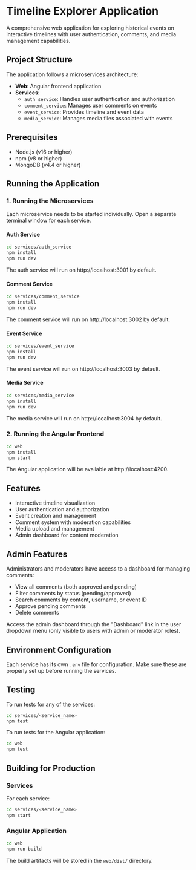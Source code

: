 # Timeline Explorer Application

A comprehensive web application for exploring historical events on interactive timelines with user authentication, comments, and media management capabilities.

## Project Structure

The application follows a microservices architecture:

- **Web**: Angular frontend application
- **Services**:
  - `auth_service`: Handles user authentication and authorization
  - `comment_service`: Manages user comments on events
  - `event_service`: Provides timeline and event data
  - `media_service`: Manages media files associated with events

## Prerequisites

- Node.js (v16 or higher)
- npm (v8 or higher)
- MongoDB (v4.4 or higher)

## Running the Application

### 1. Running the Microservices

Each microservice needs to be started individually. Open a separate terminal window for each service.

#### Auth Service

```bash
cd services/auth_service
npm install
npm run dev
```

The auth service will run on http://localhost:3001 by default.

#### Comment Service

```bash
cd services/comment_service
npm install
npm run dev
```

The comment service will run on http://localhost:3002 by default.

#### Event Service

```bash
cd services/event_service
npm install
npm run dev
```

The event service will run on http://localhost:3003 by default.

#### Media Service

```bash
cd services/media_service
npm install
npm run dev
```

The media service will run on http://localhost:3004 by default.

### 2. Running the Angular Frontend

```bash
cd web
npm install
npm start
```

The Angular application will be available at http://localhost:4200.

## Features

- Interactive timeline visualization
- User authentication and authorization
- Event creation and management
- Comment system with moderation capabilities
- Media upload and management
- Admin dashboard for content moderation

## Admin Features

Administrators and moderators have access to a dashboard for managing comments:

- View all comments (both approved and pending)
- Filter comments by status (pending/approved)
- Search comments by content, username, or event ID
- Approve pending comments
- Delete comments

Access the admin dashboard through the "Dashboard" link in the user dropdown menu (only visible to users with admin or moderator roles).

## Environment Configuration

Each service has its own `.env` file for configuration. Make sure these are properly set up before running the services.

## Testing

To run tests for any of the services:

```bash
cd services/<service_name>
npm test
```

To run tests for the Angular application:

```bash
cd web
npm test
```

## Building for Production

### Services

For each service:

```bash
cd services/<service_name>
npm start
```

### Angular Application

```bash
cd web
npm run build
```

The build artifacts will be stored in the `web/dist/` directory.